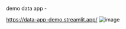 demo data app - 

https://data-app-demo.streamlit.app/
![image](https://github.com/user-attachments/assets/61619ef4-e3bc-4c52-a5fa-6c9fb82fb960)

